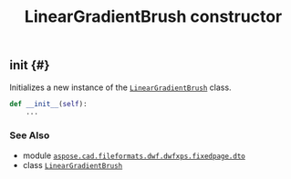 ﻿---
title: LinearGradientBrush constructor
second_title: Aspose.CAD for Python via .NET API References
description: 
type: docs
weight: 10
url: /python-net/aspose.cad.fileformats.dwf.dwfxps.fixedpage.dto/lineargradientbrush/__init__/
is_root: false
---

## __init__ {#}

Initializes a new instance of the [`LinearGradientBrush`](/cad/python-net/aspose.cad.fileformats.dwf.dwfxps.fixedpage.dto/lineargradientbrush) class.



```python
def __init__(self):
    ...
```





### See Also
* module [`aspose.cad.fileformats.dwf.dwfxps.fixedpage.dto`](../../)
* class [`LinearGradientBrush`](/cad/python-net/aspose.cad.fileformats.dwf.dwfxps.fixedpage.dto/lineargradientbrush)
